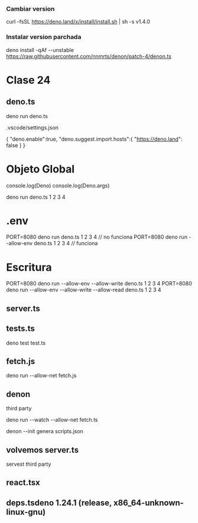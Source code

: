 ### Cambiar version
curl -fsSL https://deno.land/x/install/install.sh | sh -s v1.4.0

### Instalar version parchada
deno install -qAf --unstable https://raw.githubusercontent.com/nnmrts/denon/patch-4/denon.ts


# Clase 24
## deno.ts

deno run deno.ts 

.vscode/settings.json

{
  "deno.enable":true,
  "deno.suggest.import.hosts":{
    "https://deno.land": false
  }
}

# Objeto Global
console.log(Deno)
console.log(Deno.args)

deno run deno.ts 1 2 3 4

# .env
PORT=8080 deno run deno.ts 1 2 3 4 // no funciona
PORT=8080 deno run --allow-env deno.ts  1 2 3 4 // funciona

# Escritura
PORT=8080 deno run --allow-env --allow-write deno.ts  1 2 3 4
PORT=8080 deno run --allow-env --allow-write --allow-read deno.ts  1 2 3 4

## server.ts

## tests.ts
deno test test.ts

## fetch.js
deno run --allow-net fetch.js

## denon
third party

deno run --watch --allow-net fetch.ts

denon --init genera scripts.json

## volvemos server.ts
servest third party

## react.tsx

## deps.tsdeno 1.24.1 (release, x86_64-unknown-linux-gnu)
